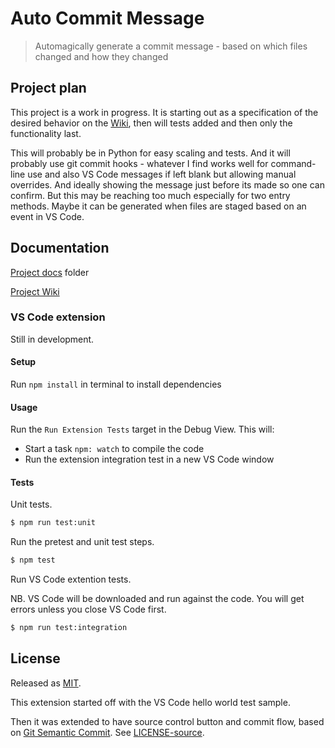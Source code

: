 # Auto Commit Message
> Automagically generate a commit message - based on which files changed and how they changed


## Project plan

This project is a work in progress. It is starting out as a specification of the desired behavior on the [Wiki](https://github.com/MichaelCurrin/auto-commit-msg/wiki), then will tests added and then only the functionality last.

This will probably be in Python for easy scaling and tests. And it will probably use git commit hooks - whatever I find works well for command-line use and also VS Code messages if left blank but allowing manual overrides. And ideally showing the message just before its made so one can confirm. But this may be reaching too much especially for two entry methods. Maybe it can be generated when files are staged based on an event in VS Code.


## Documentation

[Project docs](/docs/) folder

[Project Wiki](https://github.com/MichaelCurrin/auto-commit-msg/wiki)


### VS Code extension

Still in development.


#### Setup

Run `npm install` in terminal to install dependencies


#### Usage

Run the `Run Extension Tests` target in the Debug View. This will:

- Start a task `npm: watch` to compile the code
- Run the extension integration test in a new VS Code window

#### Tests


Unit tests.

```sh
$ npm run test:unit
```

Run the pretest and unit test steps.

```sh
$ npm test
```

Run VS Code extention tests.

NB. VS Code will be downloaded and run against the code. You will get errors unless you close VS Code first.

```sh
$ npm run test:integration
```


## License

Released as [MIT](/LICENSE).

This extension started off with the VS Code hello world test sample.

Then it was extended to have source control button and commit flow, based on [Git Semantic Commit](https://github.com/nitayneeman/vscode-git-semantic-commit). See [LICENSE-source](LICENSE-source).
